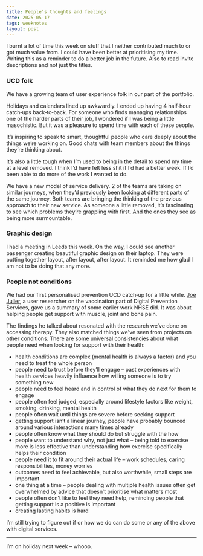 ```yaml
---
title: People’s thoughts and feelings
date: 2025-05-17
tags: weeknotes
layout: post
---
```


I burnt a lot of time this week on stuff that I neither contributed much to or got much value from. I could have been better at prioritising my time. Writing this as a reminder to do a better job in the future. Also to read invite descriptions and not just the titles.

### UCD folk

We have a growing team of user experience folk in our part of the portfolio.

Holidays and calendars lined up awkwardly. I ended up having 4 half‑hour catch‑ups back‑to‑back. For someone who finds managing relationships one of the harder parts of their job, I wondered if I was being a little masochistic. But it was a pleasure to spend time with each of these people.

It’s inspiring to speak to smart, thoughtful people who care deeply about the things we’re working on. Good chats with team members about the things they’re thinking about.

It’s also a little tough when I’m used to being in the detail to spend my time at a level removed. I think I’d have felt less shit if I’d had a better week. If I’d been able to do more of the work I wanted to do.

We have a new model of service delivery. 2 of the teams are taking on similar journeys, when they’d previously been looking at different parts of the same journey. Both teams are bringing the thinking of the previous approach to their new service. As someone a little removed, it’s fascinating to see which problems they’re grappling with first. And the ones they see as being more surmountable.

### Graphic design

I had a meeting in Leeds this week. On the way, I could see another passenger creating beautiful graphic design on their laptop. They were putting together layout, after layout, after layout. It reminded me how glad I am not to be doing that any more.

### People not conditions

We had our first personalised prevention UCD catch‑up for a little while. [Joe Julier](https://www.linkedin.com/in/joe-julier-2828205a/), a user researcher on the vaccination part of Digital Prevention Services, gave us a summary of some earlier work NHSE did. It was about helping people get support with muscle, joint and bone pain.

The findings he talked about resonated with the research we’ve done on accessing therapy. They also matched things we've seen from projects on other conditions. There are some universal consistencies about what people need when looking for support with their health:

- health conditions are complex (mental health is always a factor) and you need to treat the whole person
- people need to trust before they’ll engage – past experiences with health services heavily influence how willing someone is to try something new
- people need to feel heard and in control of what they do next for them to engage
- people often feel judged, especially around lifestyle factors like weight, smoking, drinking, mental health
- people often wait until things are severe before seeking support
- getting support isn’t a linear journey, people have probably bounced around various interactions many times already
- people often know what they should do but struggle with the how
- people want to understand why, not just what – being told to exercise more is less effective than understanding how exercise specifically helps their condition
- people need it to fit around their actual life – work schedules, caring responsibilities, money worries
- outcomes need to feel achievable, but also worthwhile, small steps are important
- one thing at a time – people dealing with multiple health issues often get overwhelmed by advice that doesn’t prioritise what matters most
- people often don’t like to feel they need help, reminding people that getting support is a positive is important
- creating lasting habits is hard

I’m still trying to figure out if or how we do can do some or any of the above with digital services.

---

I’m on holiday next week – whoop.
